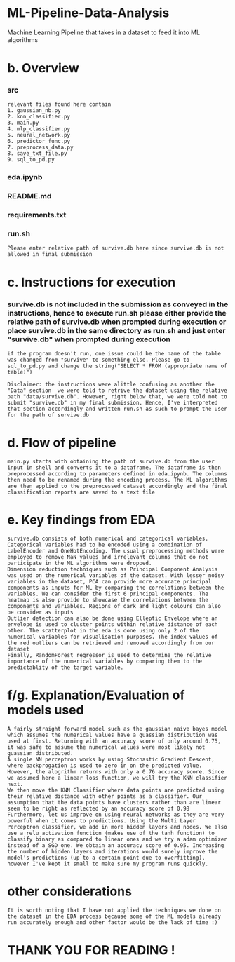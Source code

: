 # ML-Pipeline-Data-Analysis
Machine Learning Pipeline that takes in a dataset to feed it into ML algorithms

# b. Overview
### src 
    relevant files found here contain
    1. gaussian_nb.py
    2. knn_classifier.py
    3. main.py
    4. mlp_classifier.py
    5. neural_network.py
    6. predictor_func.py
    7. preprocess_data.py
    8. save_txt_file.py
    9. sql_to_pd.py
### eda.ipynb
### README.md
### requirements.txt
### run.sh
    Please enter relative path of survive.db here since survive.db is not allowed in final submission


# c. Instructions for execution
   ### survive.db is not included in the submission as conveyed in the instructions, hence to execute run.sh please either provide the relative path of survive.db when prompted during execution or place survive.db in the same directory as run.sh and just enter "survive.db" when prompted during execution
    
    if the program doesn't run, one issue could be the name of the table was changed from "survive" to something else. Please go to sql_to_pd.py and change the string("SELECT * FROM (appropriate name of table)")
    
    Disclaimer: the instructions were alittle confusing as another the "Data" section  we were told to retrive the dataset using the relative path "data/survive.db". However, right below that, we were told not to submit "survive.db" in my final submission. Hence, I've interpreted that section accordingly and written run.sh as such to prompt the user for the path of survive.db
    

# d. Flow of pipeline
    main.py starts with obtaining the path of survive.db from the user input in shell and converts it to a dataframe. The dataframe is then preprocessed according to parameters defined in eda.ipynb. The columns then need to be renamed during the encoding process. The ML algorithms are then applied to the preprocessed dataset accordingly and the final classification reports are saved to a text file

# e. Key findings from EDA
    survive.db consists of both numerical and categorical variables. Categorical variables had to be encoded using a combination of LabelEncoder and OneHotEncoding. The usual preprocessing methods were employed to remove NaN values and irrelevant columns that do not participate in the ML algorithms were dropped. 
    Dimension reduction techniques such as Principal Component Analysis was used on the numerical variables of the dataset. With lesser noisy variables in the dataset, PCA can provide more accurate principal components as inputs for ML by comparing the correlations between the variables. We can consider the first 6 principal components. The heatmap is also provide to showcase the correlations between the components and variables. Regions of dark and light colours can also be consider as inputs
    Outlier detection can also be done using Elleptic Envelope where an envelope is used to cluster points within relative distance of each other. The scatterplot in the eda is done using only 2 of the numerical variables for visualisation purposes. The index values of the red outliers can be retrieved and removed accordingly from our dataset
    Finally, RandomForest regressor is used to determine the relative importance of the numerical variables by comparing them to the predictablity of the target variable. 

# f/g. Explanation/Evaluation of models used
    A fairly straight forward model such as the gaussian naive bayes model which assumes the numerical values have a guassian distribution was used at first. Returning with an accuracy score of only around 0.75, it was safe to assume the numerical values were most likely not guassian distributed. 
    A single NN perceptron works by using Stochastic Gradient Descent, where backprogation is used to zero in on the predicted value. However, the alogrithm returns with only a 0.76 accuracy score. Since we assumed here a linear loss function, we will try the KNN classifier next.
    We then move the KNN Classifier where data points are predicted using their relative distance with other points as a classifier. Our assumption that the data points have clusters rather than are linear seem to be right as reflected by an accuracy score of 0.98
    Furthermore, let us improve on using neural networks as they are very powerful when it comes to predictions. Using the Multi Layer Perceptron classifier, we add in more hidden layers and nodes. We also use a relu activation function (makes use of the tanh function) to classify binary as compared to linear ones and we try a adam optimizer instead of a SGD one. We obtain an accuracy score of 0.95. Increasing the number of hidden layers and iterations would surely improve the model's predictions (up to a certain point due to overfitting), however I've kept it small to make sure my program runs quickly. 

# other considerations
    It is worth noting that I have not applied the techniques we done on the dataset in the EDA process because some of the ML models already run accurately enough and other factor would be the lack of time :)

# THANK YOU FOR READING !


```python

```
